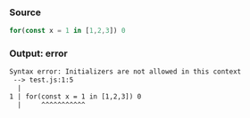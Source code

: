 ### Source
```js
for(const x = 1 in [1,2,3]) 0
```

### Output: error
```txt
Syntax error: Initializers are not allowed in this context
 --> test.js:1:5
  |
1 | for(const x = 1 in [1,2,3]) 0
  |     ^^^^^^^^^^^ 
```

